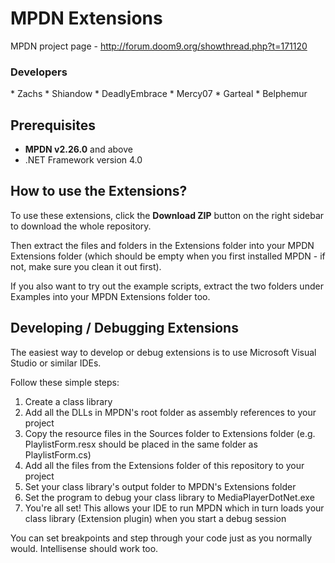 MPDN Extensions
===============

MPDN project page - http://forum.doom9.org/showthread.php?t=171120

<H3>Developers</H3>
* Zachs
* Shiandow
* DeadlyEmbrace
* Mercy07
* Garteal
* Belphemur


Prerequisites
-------------
* **MPDN v2.26.0** and above
* .NET Framework version 4.0

How to use the Extensions?
--------------------------

To use these extensions, click the **Download ZIP** button on the right sidebar to download the whole repository.

Then extract the files and folders in the Extensions folder into your MPDN Extensions folder (which should be empty when you first installed MPDN - if not, make sure you clean it out first).

If you also want to try out the example scripts, extract the two folders under Examples into your MPDN Extensions folder too.


Developing / Debugging Extensions
---------------------------------

The easiest way to develop or debug extensions is to use Microsoft Visual Studio or similar IDEs.

Follow these simple steps:
1. Create a class library
1. Add all the DLLs in MPDN's root folder as assembly references to your project
1. Copy the resource files in the Sources folder to Extensions folder (e.g. PlaylistForm.resx should be placed in the same folder as PlaylistForm.cs)
1. Add all the files from the Extensions folder of this repository to your project
1. Set your class library's output folder to MPDN's Extensions folder
1. Set the program to debug your class library to MediaPlayerDotNet.exe
1. You're all set! This allows your IDE to run MPDN which in turn loads your class library (Extension plugin) when you start a debug session

You can set breakpoints and step through your code just as you normally would. Intellisense should work too.